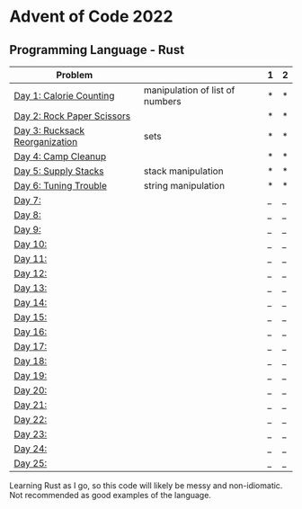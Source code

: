 # Advent of Code 2022

## Programming Language - Rust



| Problem |  | 1 | 2 |
| --- | --- | -- | --- |
| [Day 1: Calorie Counting](https://adventofcode.com/2022/day/1) | manipulation of list of numbers | * | * |
| [Day 2: Rock Paper Scissors ](https://adventofcode.com/2022/day/2)|  | * | * |
| [Day 3: Rucksack Reorganization ](https://adventofcode.com/2022/day/3)| sets  | * | * |
| [Day 4: Camp Cleanup](https://adventofcode.com/2022/day/4)  |  | * | * |
| [Day 5: Supply Stacks](https://adventofcode.com/2022/day/5)  | stack manipulation | * | * |
| [Day 6: Tuning Trouble](https://adventofcode.com/2022/day/6)  | string manipulation  | * | * |
| [Day 7: ](https://adventofcode.com/2022/day/7)  |  | _ | _ |
| [Day 8: ](https://adventofcode.com/2022/day/8)  |  | _ | _ | 
| [Day 9: ](https://adventofcode.com/2022/day/9)  |  | _ | _ |
| [Day 10: ](https://adventofcode.com/2022/day/10)  |  | _ | _ |
| [Day 11: ](https://adventofcode.com/2022/day/11)  |  | _ | _ |
| [Day 12: ](https://adventofcode.com/2022/day/12)  |  | _ | _ |
| [Day 13: ](https://adventofcode.com/2022/day/13)  |  | _ | _ |
| [Day 14: ](https://adventofcode.com/2022/day/14)  |  | _ | _ |
| [Day 15: ](https://adventofcode.com/2022/day/15)  |  | _ | _ |
| [Day 16: ](https://adventofcode.com/2022/day/16)  |  | _ | _ |
| [Day 17: ](https://adventofcode.com/2022/day/17)  |  | _ | _ |
| [Day 18: ](https://adventofcode.com/2022/day/18)  |  | _ | _ |
| [Day 19: ](https://adventofcode.com/2022/day/19)  |  | _ | _ |
| [Day 20: ](https://adventofcode.com/2022/day/20)  |  | _ | _ |
| [Day 21: ](https://adventofcode.com/2022/day/21)  |  | _ | _ |
| [Day 22: ](https://adventofcode.com/2022/day/22)  |  | _ | _ |
| [Day 23: ](https://adventofcode.com/2022/day/23)  |  | _ | _ |
| [Day 24: ](https://adventofcode.com/2022/day/24)  |  | _ | _ |
| [Day 25: ](https://adventofcode.com/2022/day/25)  |  | _ | _ |

Learning Rust as I go, so this code will likely be messy and non-idiomatic. Not recommended as good examples of the language.

